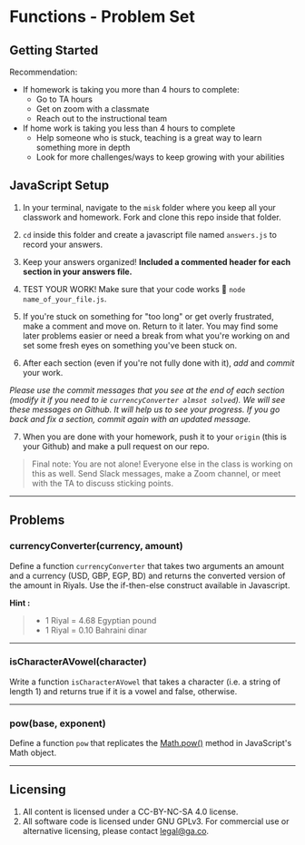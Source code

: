 # Functions - Problem Set

## Getting Started

Recommendation: 
- If homework is taking you more than 4 hours to complete:
    - Go to TA hours
    - Get on zoom with a classmate
    - Reach out to the instructional team
- If home work is taking you less than 4 hours to complete
    - Help someone who is stuck, teaching is a great way to learn something more in depth
    - Look for more challenges/ways to keep growing with your abilities
    
    
##  JavaScript Setup

1) In your terminal, navigate to the `misk` folder where you keep all your classwork and homework. Fork and clone this repo inside that folder.

2) `cd` inside this folder and create a javascript file named `answers.js` to record your answers.

3) Keep your answers organized! **Included a commented header for each section in your answers file.**

4) TEST YOUR WORK! Make sure that your code works
:elephant: `node name_of_your_file.js`.

5) If you're stuck on something for "too long" or get overly frustrated, make a comment and move on. Return to it later. You may find some later problems easier or need a break from what you're working on and set some fresh eyes on something you've been stuck on.

6) After each section (even if you're not fully done with it), *add* and *commit* your work.

_Please use the commit messages that you see at the end of each section (modify it if you need to ie `currencyConverter almsot solved`). We will see these messages on Github. It will help us to see your progress. If you go back and fix a section, commit again with an updated message._

7) When you are done with your homework, push it to your `origin` (this is your Github) and make a pull request on our repo.

>Final note: You are not alone! Everyone else in the class is working on this as well. Send Slack messages, make a Zoom channel, or meet with the TA to discuss sticking points.

---

## Problems

### currencyConverter(currency, amount)

Define a function `currencyConverter` that takes two arguments an amount and a currency (USD, GBP, EGP, BD) and returns the converted version of the amount in Riyals. Use the if-then-else construct available in Javascript.

**Hint :**
> - 1 Riyal = 4.68 Egyptian pound 
> - 1 Riyal = 0.10 Bahraini dinar

---

### isCharacterAVowel(character)

Write a function `isCharacterAVowel` that takes a character (i.e. a string of length 1) and returns true if it is a vowel and false, otherwise.

---

### pow(base, exponent)

Define a function `pow` that replicates the [Math.pow()](https://developer.mozilla.org/en-US/docs/Web/JavaScript/Reference/Global_Objects/Math/pow) method in JavaScript's Math object.

---

## Licensing
1. All content is licensed under a CC-BY-NC-SA 4.0 license.
2. All software code is licensed under GNU GPLv3. For commercial use or alternative licensing, please contact legal@ga.co.